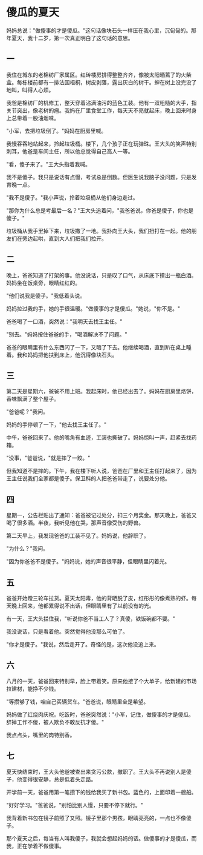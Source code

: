 # 傻瓜的夏天

妈妈总说："做傻事的才是傻瓜。"这句话像块石头一样压在我心里，沉甸甸的。那年夏天，我十二岁，第一次真正明白了这句话的意思。

## 一

我住在城东的老棉纺厂家属区。红砖楼房排得整整齐齐，像被太阳晒蔫了的火柴盒。每栋楼前都有一排法国梧桐，树皮剥落，露出灰白的树干。蝉在树上没完没了地叫，叫得人心烦。

我爸是棉纺厂的机修工，整天穿着沾满油污的蓝色工装。他有一双粗糙的大手，指关节突出，像老树的瘤。我妈在厂里食堂工作，每天天不亮就起床，晚上回来时身上总带着一股油烟味。

"小军，去把垃圾倒了。"妈妈在厨房里喊。

我慢吞吞地站起来，拎起垃圾桶。楼下，几个孩子正在玩弹珠。王大头的笑声特别刺耳，他爸是车间主任，所以他总觉得自己高人一等。

"看，傻子来了。"王大头指着我喊。

我不是傻子。我只是说话有点慢，考试总是倒数。但医生说我脑子没问题，只是发育晚一点。

"我不是傻子。"我小声说，拎着垃圾桶从他们身边走过。

"那你为什么总是考最后一名？"王大头追着问，"我爸爸说，你爸是傻子，你也是傻子。"

垃圾桶从我手里掉下来，垃圾撒了一地。我扑向王大头，我们扭打在一起。他的朋友们在旁边起哄，直到大人们把我们拉开。

## 二

晚上，爸爸知道了打架的事。他没说话，只是叹了口气，从床底下摸出一瓶白酒。妈妈坐在饭桌旁，眼睛红红的。

"他们说我是傻子。"我低着头说。

妈妈拉过我的手，她的手很温暖。"做傻事的才是傻瓜。"她说，"你不是。"

爸爸喝了一口酒，突然说："我明天去找王主任。"

"别去。"妈妈按住爸爸的手，"喝酒解决不了问题。"

爸爸的眼睛里有什么东西闪了一下，又暗了下去。他继续喝酒，直到趴在桌上睡着。我和妈妈把他扶到床上，他沉得像块石头。

## 三

第二天是星期六，爸爸不用上班。我起床时，他已经出去了。妈妈在厨房里烙饼，香味飘满了整个屋子。

"爸爸呢？"我问。

妈妈的手停顿了一下，"他去找王主任了。"

中午，爸爸回来了。他的嘴角有血迹，工装也撕破了。妈妈惊叫一声，赶紧去找药箱。

"没事，"爸爸说，"就是摔了一跤。"

但我知道不是摔的。下午，我在楼下听人说，爸爸在厂里和王主任打起来了，因为王主任说我们全家都是傻子。保卫科的人把爸爸带走了，说要处分他。

## 四

星期一，公告栏贴出了通知：爸爸被记过处分，扣三个月奖金。那天晚上，爸爸又喝了很多酒。半夜，我听见他在哭，那声音像受伤的野兽。

第二天早上，我发现爸爸的工装不见了。妈妈说，他辞职了。

"为什么？"我问。

"因为你爸爸不是傻子。"妈妈说，她的声音很平静，但眼睛里闪着光。

## 五

爸爸开始蹬三轮车拉货。夏天太阳毒，他的背晒脱了皮，红彤彤的像煮熟的虾。每天晚上回来，他都累得说不出话，但眼睛里有了以前没有的光。

有一天，王大头拦住我，"听说你爸不当工人了？真傻，铁饭碗都不要。"

我没说话，只是看着他。突然觉得他没那么可怕了。

"你才是傻子。"我说，然后走开了。奇怪的是，这次他没追上来。

## 六

八月的一天，爸爸回来特别早，脸上带着笑。原来他接了个大单子，给新建的市场拉建材，能挣不少钱。

"等攒够了钱，咱自己买辆货车。"爸爸说，眼睛里全是希望。

妈妈做了红烧肉庆祝。吃饭时，爸爸突然说："小军，记住，做傻事的才是傻瓜。辞掉工作不傻，被人欺负不敢反抗才傻。"

我点点头，嘴里的肉特别香。

## 七

夏天快结束时，王大头他爸被查出来贪污公款，撤职了。王大头不再说别人是傻子，他变得很安静，总是低着头走路。

开学前一天，爸爸用第一笔攒下的钱给我买了新书包。蓝色的，上面印着一艘船。

"好好学习。"爸爸说，"别怕比别人慢，只要不停下就行。"

我背着新书包在镜子前照了又照。镜子里那个男孩，眼睛亮亮的，一点也不像傻子。

那个夏天之后，每当有人叫我傻子，我就会想起妈妈的话。做傻事的才是傻瓜，而我，正在学着不做傻事。